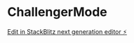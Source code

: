 # ChallengerMode

[Edit in StackBlitz next generation editor ⚡️](https://stackblitz.com/~/github.com/poorlyordered/ChallengerMode)
